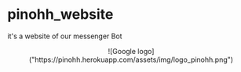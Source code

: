 # pinohh_website
it's a website of our messenger Bot
<center>
![Google logo]("https://pinohh.herokuapp.com/assets/img/logo_pinohh.png")
</center>
